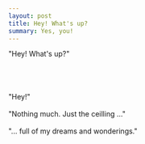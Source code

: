 ```yaml
---
layout: post
title: Hey! What's up?
summary: Yes, you!
---
```


"Hey! What's up?"
<br><br>
<br><br><br>
"Hey!" 
<br><br>
"Nothing much. Just the ceilling ..."
<br><br>
"... full of my dreams and wonderings."
